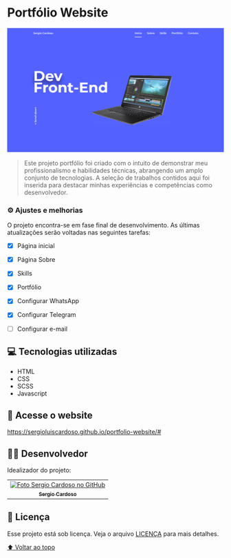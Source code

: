 # Portfólio Website
<img src="./assets/img/folder.png" alt="página inicial">

> Este projeto portfólio foi criado com o intuito de demonstrar meu profissionalismo e habilidades técnicas, abrangendo um amplo conjunto de tecnologias. A seleção de trabalhos contidos aqui foi inserida para destacar minhas experiências e competências como desenvolvedor. 

### ⚙️ Ajustes e melhorias

O projeto encontra-se em fase final de desenvolvimento. As últimas atualizações serão voltadas nas seguintes tarefas:

- [x] Página inicial
- [x] Página Sobre
- [x] Skills
- [x] Portfólio
- [x] Configurar WhatsApp
- [x] Configurar Telegram
- [ ] Configurar e-mail







## 💻 Tecnologias utilizadas

* HTML
* CSS
* SCSS
* Javascript

## 🔗 Acesse o website

https://sergioluiscardoso.github.io/portfolio-website/#

## 👨‍💻 Desenvolvedor

Idealizador do projeto:

<table>
  <tr>
    <td align="center">
      <a href="#">
        <img src="https://avatars.githubusercontent.com/u/55567543?v=4" width="100px;" alt="Foto Sergio Cardoso no GitHub"/><br>
        <sub>
          <b>Sergio Cardoso</b>
        </sub>
      </a>
    </td>
    
  </tr>
</table>



## 📝 Licença

Esse projeto está sob licença. Veja o arquivo [LICENÇA](https://github.com/SergioLuisCardoso/portfolio-website/blob/main/LICENSE) para mais detalhes.

[⬆ Voltar ao topo](#portfólio-website)<br>

